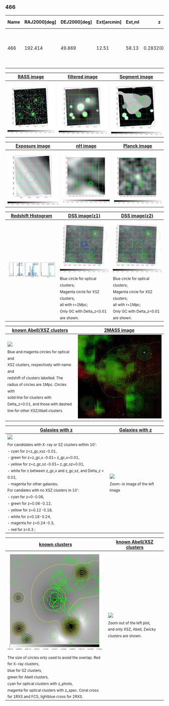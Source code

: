 <div STYLE="page-break-after: always;"></div>

### 466

|Name|RAJ2000[deg]|DEJ2000[deg] |Ext[arcmin]| Ext,ml | z | z_src| C|GC(XSZ,Delta_z<0.01)| GC(OPT,Delta_z<0.01)|GC| R_sig[arcmin] | R500[arcmin] | R500[Mpc]| CRsig[c/s] | CR500[c/s] |L500[1E44 erg/s]|F500[1E-12 erg/s/cm^2]| M500[1E14 Msun]|Tx[keV]|Cnt_sig|Beta|Rc[arcmin]|Comment|Alias|
|---|---|---|---|---|---|------|---|--------|---------|----------|---|---|---|---|---|---|---|---|---|---|---|---|---|---|
|466| 192.414| 49.869| 12.51| 58.13| 0.2832(0.005)| z1, z_xsz| B| F20, PSZ2, SPI| C, N, RM| A, C, F20, N, PSZ2, SPI, Tar, W| 31.690| 5.383| 1.382| 0.307(0.075)| 0.270(0.066)| 14.166(5.889)| 5.607(2.331)| 10.02(1.88)| 9.75(1.18)| 297.2| 0.509(-0.007+0.015)| 7.385(-0.553+0.500)| -| k575|

|[RASS image](../image/466/466_img.pdf)|[filtered image](../image/466/466_fil.pdf)|[Segment image](../image/466/466_seg.pdf)|
|-------------------|--------------------|-------------------|
| <img src="../image/466/466_img.png" width="300">  | <img src="../image/466/466_fil.png" width="300">   | <img src="../image/466/466_seg.png" width="300">  |

|[Exposure image](../image/466/466_mex.pdf)| [nH image](../image/466/466_nh.pdf)| [Planck image](../image/466/466_p.pdf)|
|-------------------|--------------------|-------------------|
|<img src="../image/466/466_mex.png" width="300">   | <img src="../image/466/466_nh.png" width="300">    | <img src="../image/466/466_p.png" width="300"> |

|[Redshift Histogram](../image/466/466_zg.pdf) | [DSS image(z1)](../image/466/466_dss_z1.pdf)      |  [DSS image(z2)](../image/466/466_dss_z2.pdf)    |
|-------------------|--------------------|-------------------|
|<img src="../image/466/466_zg.png" width="300"> |<img src="../image/466/466_dss_z1.png" width="300"> <sub><br>Blue circle for optical clusters; <br>Magenta circle for XSZ clusters; <br>all with r=1Mpc; <br>Only GC with Delta_z<0.01 are shown. </sub>| <img src="../image/466/466_dss_z2.png" width="300"><sub><br>Blue circle for optical clusters; <br>Magenta circle for XSZ clusters; <br>all with r=1Mpc; <br>Only GC with Delta_z<0.01 are shown. </sub> |

|[known Abell/XSZ clusters](../image/466/466_m.pdf) | [2MASS image](../image/466/466_2mass.pdf)      |
|-------------------|-------------------|
|<img src=../image/466/466_m.png width="300"> <br><sub>Blue and magenta circles for optical and <br>XSZ clusters, respectively with name and <br>redshift of clusters labelled. The <br>radius of circles are 1Mpc. Circles with <br>solid line for clusters with <br>Delta_z<0.01, and those with dashed <br>line for other XSZ/Abell clusters.        </sub>|<img src="../image/466/466_2mass.png" width="300">  |

|[Galaxies with z](../image/466/466_opt_ned.pdf) |[Galaxies with z](../image/466/466_opt_ned_zoom.pdf) |
|-------------------|-------------------|
| <img src=../image/466/466_opt_ned.png width="300"> <br><sub> For candidates with X-ray or SZ clusters within 10': <br> - cyan for z<z_gc,xsz-0.01, <br> - green for z=z_gc,x-0.01~ z_gc,x+0.01, <br> - yellow for z=z_gc,sz-0.01~ z_gc,sz+0.01, <br> - white for z between z_gc,x and z_gc,sz, and Delta_z > 0.01, <br> - magenta for other galaxies; <br>For candiates with no XSZ clusters in 10': <br> - cyan for z=0-0.06, <br> - green for z=0.06-0.12, <br> - yellow for z=0.12-0.18, <br> - white for z=0.18-0.24, <br> - magenta for z=0.24-0.3, <br> - red for z>0.3 ;  </sub>|<img src=../image/466/466_opt_ned_zoom.png width="300">  <br><sub> Zoom-in image of the left image</sub>|

|[known clusters](../image/466/466_gc.pdf) |[known Abell/XSZ clusters](../image/466/466_gc_large.pdf) |
|-------------------|-------------------|
| <img src=../image/466/466_gc.png width="300"> <br><sub> The size of circles only used to avoid the overlap. Red for X-ray clusters, <br> blue for SZ clusters, <br> green for Abell clusters, <br> cyan for optical clusters with z_photo, <br> magenta for optical clusters with z_spec. Coral cross for 1RXS and FCS, lightblue cross for 2RXS. </sub>|<img src=../image/466/466_gc_large.png width="300"> <br><sub> Zoom out of the left plot, <br> and only XSZ, Abell, Zwicky clusters are shown. </sub> |



